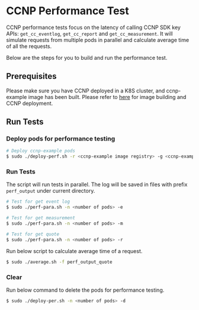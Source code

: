 # CCNP Performance Test

CCNP performance tests focus on the latency of calling CCNP SDK key APIs: `get_cc_eventlog`, `get_cc_report` and `get_cc_measurement`.
It will simulate requests from multiple pods in parallel and calculate average time of all the requests.

Below are the steps for you to build and run the performance test.

## Prerequisites

Please make sure you have CCNP deployed in a K8S cluster, and ccnp-example image has been built.
Please refer to [here](../../deployment/README.md) for image building and CCNP deployment.

## Run Tests

### Deploy pods for performance testing

```bash
# Deploy ccnp-example pods
$ sudo ./deploy-perf.sh -r <ccnp-example image registry> -g <ccnp-example image tag> -n <number of pods>
```

### Run Tests

The script will run tests in parallel. The log will be saved in files with prefix `perf_output` under current directory.

```bash
# Test for get event log
$ sudo ./perf-para.sh -n <number of pods> -e

# Test for get measurement
$ sudo ./perf-para.sh -n <number of pods> -m

# Test for get quote
$ sudo ./perf-para.sh -n <number of pods> -r
```

Run below script to calculate average time of a request.

```bash
$ sudo ./average.sh -f perf_output_quote
```

### Clear

Run below command to delete the pods for performance testing.

```bash
$ sudo ./deploy-per.sh -n <number of pods> -d
```